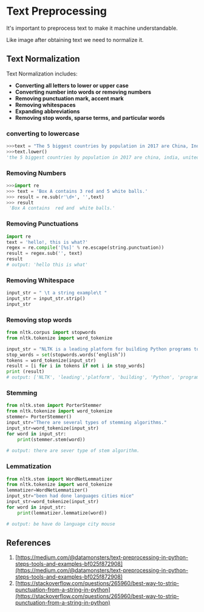 # Text Preprocessing
It's important to preprocess text to make it machine understandable. 

Like image after obtaining text we need to normalize it. 

## Text Normalization

Text Normalization includes:

* **Converting all letters to lower or upper case**
* **Converting number into words or removing numbers**
* **Removing punctuation mark, accent mark**
* **Removing whitespaces**
* **Expanding  abbreviations**
* **Removing stop words, sparse terms, and particular words**

### converting to lowercase

```py
>>>text = "The 5 biggest countries by population in 2017 are China, India, United States, Indonesia, and Brazil."
>>>text.lower()
'the 5 biggest countries by population in 2017 are china, india, united states, indonesia, and brazil.'

```

### Removing Numbers

```py
>>>import re
>>> text = 'Box A contains 3 red and 5 white balls.'
>>> result = re.sub(r'\d+', '',text)
>>> result
 'Box A contains  red and  white balls.'

```

### Removing Punctuations

```py
import re
text = 'hello!, this is what?'
regex = re.compile('[%s]' % re.escape(string.punctuation))
result = regex.sub('', text)
result
# output: 'hello this is what'

```

### Removing Whitespace

```py
input_str = " \t a string example\t "
input_str = input_str.strip()
input_str
```

### Removing stop words

```py
from nltk.corpus import stopwords
from nltk.tokenize import word_tokenize

input_str = "NLTK is a leading platform for building Python programs to work with human language data."
stop_words = set(stopwords.words(‘english’))
tokens = word_tokenize(input_str)
result = [i for i in tokens if not i in stop_words]
print (result)
# output: ['NLTK', 'leading','platform', 'building', 'Python', 'programs', 'work','human', 'language', 'data', '.']

```

### Stemming

```py
from nltk.stem import PorterStemmer
from nltk.tokenize import word_tokenize
stemmer= PorterStemmer()
input_str="There are several types of stemming algorithms."
input_str=word_tokenize(input_str)
for word in input_str:
    print(stemmer.stem(word))
    
# output: there are sever type of stem algorithm.
```

### Lemmatization

```py
from nltk.stem import WordNetLemmatizer
from nltk.tokenize import word_tokenize
lemmatizer=WordNetLemmatizer()
input_str="been had done languages cities mice"
input_str=word_tokenize(input_str)
for word in input_str:
    print(lemmatizer.lemmatize(word))

# output: be have do language city mouse
```


## References
1. [https://medium.com/@datamonsters/text-preprocessing-in-python-steps-tools-and-examples-bf025f872908](https://medium.com/@datamonsters/text-preprocessing-in-python-steps-tools-and-examples-bf025f872908)
2. [https://stackoverflow.com/questions/265960/best-way-to-strip-punctuation-from-a-string-in-python](https://stackoverflow.com/questions/265960/best-way-to-strip-punctuation-from-a-string-in-python)

